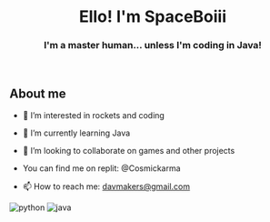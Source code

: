 <h1 align="center">Ello! I'm SpaceBoiii</h1>
<h3 align="center">I'm a master human... unless I'm coding in Java!</h3><br>
<h2>About me</h2>
<p align="left"> 

- 👀 I’m interested in rockets and coding
  
- 🌱 I’m currently learning Java
  
- 💞️ I’m looking to collaborate on games and other projects
  
- You can find me on replit: @Cosmickarma
  
- 📫 How to reach me: davmakers@gmail.com
  
 <img src="https://img.shields.io/badge/Knows-Python-blue/?logo=python&logoColor=yellow&color=blue&style=for-the-badge" alt="python">           <img src="https://img.shields.io/badge/Learning-Java-blue/?logo=javascript&logoColor=green&color=blue&style=for-the-badge" alt="java">

<!---
SpaceBoiii/SpaceBoiii is a ✨ special ✨ repository because its `README.md` (this file) appears on your GitHub profile.
You can click the Preview link to take a look at your changes.
--->
